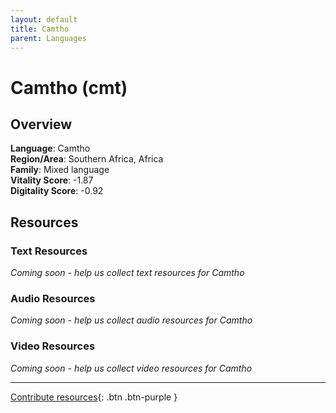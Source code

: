 ```yaml
---
layout: default
title: Camtho
parent: Languages
---
```


# Camtho (cmt)

## Overview

**Language**: Camtho  
**Region/Area**: Southern Africa, Africa  
**Family**: Mixed language  
**Vitality Score**: -1.87  
**Digitality Score**: -0.92  

## Resources

### Text Resources
*Coming soon - help us collect text resources for Camtho*

### Audio Resources
*Coming soon - help us collect audio resources for Camtho*

### Video Resources
*Coming soon - help us collect video resources for Camtho*

---

[Contribute resources](https://fairtrain.github.io/){: .btn .btn-purple }
